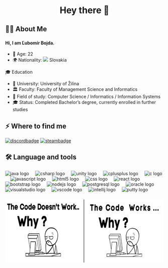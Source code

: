 <h1 align="center">Hey there 👋</h1>

###






###

<h2 align="left">👩‍💻  About Me</h2>

###

<p align="left">
  <h4>Hi, I am Ľubomír Bojda.</h4>

  - 🎂 Age: 22  
  - 🌍 Nationality: <img src="https://upload.wikimedia.org/wikipedia/commons/e/e6/Flag_of_Slovakia.svg" width="20" /> Slovakia

  🎓 Education

  - 🏫 University: University of Žilina  
  - 🏛 Faculty: Faculty of Management Science and Informatics  
  - 🎯 Field of study: Computer Science / Informatics / Information Systems
  - 🎓 Status: Completed Bachelor’s degree, currently enrolled in further studies  
</p>


###


<h2>⚡️ Where to find me</h2>
<p>
  <a target="_blank" href="https://discordapp.com/users/581487813531402277" style="display: inline-block;"><img src="https://img.shields.io/badge/Discord-5865F2?style=for-the-badge&logo=discord&logoColor=white" alt="discordbadge" /></a>
  <a target="_blank" href="https://steamcommunity.com/id/gametolatorskcz/" style="display: inline-block;"><img src="https://img.shields.io/badge/Steam-000000?style=for-the-badge&logo=steam&logoColor=white" alt="steambadge" /></a>
</p>


<h2 align="left">🛠 Language and tools</h2>

###

<div align="left">
  <img src="https://cdn.jsdelivr.net/gh/devicons/devicon/icons/java/java-original.svg" height="40" alt="java logo"  />
  <img width="12" />
  <img src="https://cdn.jsdelivr.net/gh/devicons/devicon/icons/csharp/csharp-original.svg" height="40" alt="csharp logo"  />
  <img width="12" />
  <img src="https://cdn.jsdelivr.net/gh/devicons/devicon/icons/unity/unity-original.svg" height="40" alt="unity logo"  />
  <img width="12" />
  <img src="https://cdn.jsdelivr.net/gh/devicons/devicon/icons/cplusplus/cplusplus-original.svg" height="40" alt="cplusplus logo"  />
  <img width="12" />
  <img src="https://cdn.jsdelivr.net/gh/devicons/devicon/icons/c/c-original.svg" height="40" alt="c logo"  />
  <img width="12" />
  <img src="https://cdn.jsdelivr.net/gh/devicons/devicon/icons/javascript/javascript-original.svg" height="40" alt="javascript logo"  />
  <img width="12" />
  <img src="https://cdn.jsdelivr.net/gh/devicons/devicon/icons/html5/html5-original.svg" height="40" alt="html5 logo"  />
  <img width="12" />
  <img src="https://cdn.jsdelivr.net/gh/devicons/devicon/icons/css3/css3-original.svg" height="40" alt="css logo"  />
  <img width="12" />
  <img src="https://cdn.jsdelivr.net/gh/devicons/devicon/icons/react/react-original.svg" height="40" alt="react logo"  />
  <img width="12" />
  <img src="https://cdn.jsdelivr.net/gh/devicons/devicon/icons/bootstrap/bootstrap-original.svg" height="40" alt="bootstrap logo"  />
  <img width="12" />
  <img src="https://cdn.jsdelivr.net/gh/devicons/devicon/icons/nodejs/nodejs-original.svg" height="40" alt="nodejs logo"  />
  <img width="12" />
  <img src="https://cdn.jsdelivr.net/gh/devicons/devicon/icons/postgresql/postgresql-original.svg" height="40" alt="postgresql logo"  />
  <img width="12" />
  <img src="https://cdn.jsdelivr.net/gh/devicons/devicon/icons/oracle/oracle-original.svg" height="40" alt="oracle logo"  />
  <img width="12" />
  <img src="https://cdn.jsdelivr.net/gh/devicons/devicon/icons/visualstudio/visualstudio-plain.svg" height="40" alt="visualstudio logo"  />
  <img width="12" />
  <img src="https://cdn.jsdelivr.net/gh/devicons/devicon/icons/vscode/vscode-original.svg" height="40" alt="vscode logo"  />
  <img width="12" />
  <img src="https://cdn.jsdelivr.net/gh/devicons/devicon/icons/intellij/intellij-original.svg" height="40" alt="intellij logo"  />
  <img width="12" />
  <img src="https://cdn.jsdelivr.net/gh/devicons/devicon/icons/putty/putty-original.svg" height="40" alt="putty logo"  />
</div>

###

<div align="center">
  <img height="200" src="https://github.com/dyX-7803/dyX-7803/blob/main/doesntworkwhy_workswhy.png?raw=true"  />
</div>

###

